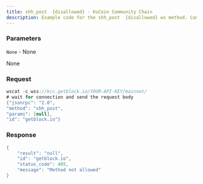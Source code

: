 ```yaml
---
title: shh_post  {disallowed} - KuCoin Community Chain
description: Example code for the shh_post  {disallowed} ws method. Сomplete guide on how to use shh_post  {disallowed} ws in GetBlock.io Web3 documentation.
---
```


### Parameters


`None` - None

None

### Request

``` java
wscat -c wss://kcc.getblock.io/YOUR-API-KEY/mainnet/ 
# wait for connection and send the request body 
{"jsonrpc": "2.0",
"method": "shh_post",
"params": [null],
"id": "getblock.io"}
```

###  Response

``` java
{
    "result": "null",
    "id": "getblock.io",
    "status_code": 405,
    "message": "Method not allowed"
}
```


